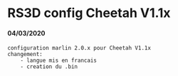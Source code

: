 # RS3D config Cheetah V1.1x

#### 04/03/2020
    configuration marlin 2.0.x pour Cheetah V1.1x 
    changement:
        - langue mis en francais
        - creation du .bin